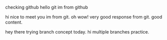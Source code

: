 
checking github
hello git im from github

hi nice to meet you im from git.
oh wow! very good response from git.
good content.


hey there trying branch concept today.
hi multiple branches practice.

